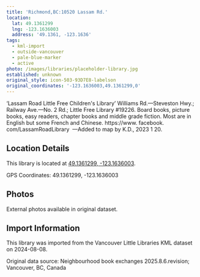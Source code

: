 ```yaml
---
title: 'Richmond,BC:10520 Lassam Rd.'
location:
  lat: 49.1361299
  lng: -123.1636003
  address: '49.1361, -123.1636'
tags:
  - kml-import
  - outside-vancouver
  - pale-blue-marker
  - active
photo: /images/libraries/placeholder-library.jpg
established: unknown
original_style: icon-503-93D7E8-labelson
original_coordinates: '-123.1636003,49.1361299,0'
---
```

‘Lassam Road Little Free Children's Library’ Williams Rd.—Steveston Hwy.;
 Railway Ave.—No. 2 Rd.; 
Little Free Library #19226.
Board books, picture books, easy readers, chapter books and middle grade fiction. Most are in English but some French and Chinese. https://www. facebook. com/LassamRoadLibrary 
—Added to map by K.D., 2023 1 20.

## Location Details

This library is located at [49.1361299, -123.1636003](https://www.google.com/maps?q=49.1361299,-123.1636003).

GPS Coordinates: 49.1361299, -123.1636003

## Photos

External photos available in original dataset.

## Import Information

This library was imported from the Vancouver Little Libraries KML dataset on 2024-08-08.

Original data source: Neighbourhood book exchanges 2025.8.6.revision; Vancouver, BC, Canada
